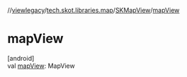 //[viewlegacy](../../../index.md)/[tech.skot.libraries.map](../index.md)/[SKMapView](index.md)/[mapView](map-view.md)

# mapView

[android]\
val [mapView](map-view.md): MapView
